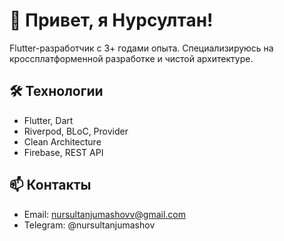 # 👋 Привет, я Нурсултан!

Flutter-разработчик с 3+ годами опыта. Специализируюсь на кроссплатформенной разработке и чистой архитектуре.

## 🛠 Технологии
- Flutter, Dart
- Riverpod, BLoC, Provider
- Clean Architecture
- Firebase, REST API

## 📫 Контакты
- Email: nursultanjumashovv@gmail.com
- Telegram: @nursultanjumashov
